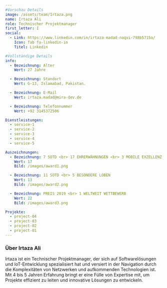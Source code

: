 ```yaml
---
#Vorschau Details
image: /assets/team/Irtaza.png
name: Irtaza Ali
role: Technischer Projektmanager
first_letter: I
social:
  - Link: https://www.linkedin.com/in/irtaza-madad-naqvi-798b5715a/
    Icon: fab fa-linkedin-in
    Titel: Linkedin

#Vollständige Details
info:
  - Bezeichnung: Alter
    Wert: 27 Jahre

  - Bezeichnung: Standort
    Wert: G-13, Islamabad, Pakistan.

  - Bezeichnung: E-Mail
    Wert: irtaza.madad@mira-dev.de

  - Bezeichnung: Telefonnummer
    Wert: +92 3145372506

Dienstleistungen:
  - service-1
  - service-2
  - service-3
  - service-4
  - service-5

Auszeichnungen:
  - Bezeichnung: 7 SOTD <br> 17 EHRERWÄHNUNGEN <br> 3 MOBILE EXZELLENZ
    Wert: 17
    Bild: /images/award1.png

  - Bezeichnung: 11 SOTD <br> 5 BESONDERE LOBEN
    Wert: 13
    Bild: /images/award2.png

  - Bezeichnung: PREIS 2019 <br> 1 WELTWEIT WETTBEWERB
    Wert: 22
    Bild: /images/award3.png

Projekte:
  - project-04
  - project-03
  - project-02
  - project-01
---
```


### Über Irtaza Ali

Irtaza ist ein Technischer Projektmanager, der sich auf Softwarelösungen und IoT-Entwicklung spezialisiert hat und versiert in der Navigation durch die Komplexitäten von Netzwerken und aufkommenden Technologien ist. Mit 4 bis 5 Jahren Erfahrung bringt er eine Fülle von Expertise mit, um Projekte effizient zu leiten und innovative Lösungen zu entwickeln.
